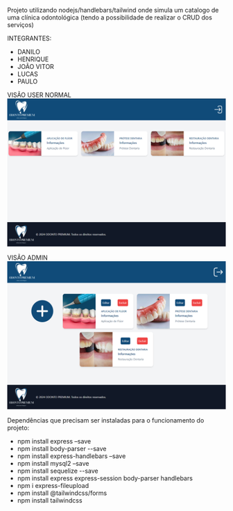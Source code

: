 Projeto utilizando nodejs/handlebars/tailwind onde simula um catalogo de uma clínica odontológica (tendo a possibilidade de realizar o CRUD dos serviços)

INTEGRANTES:
  - DANILO
  - HENRIQUE
  - JOÃO VITOR
  - LUCAS
  - PAULO

VISÃO USER NORMAL
![Captura de Tela da Tela Inicial](./imgs_preview_site/site_visao_userNormal.PNG)

VISÃO ADMIN
![Captura de Tela da Tela Inicial](./imgs_preview_site/site_visao_admin.PNG)


Dependências que precisam ser instaladas para o funcionamento do projeto:
- npm install express –save
- npm install body-parser --save  
- npm install express-handlebars –save
- npm install mysql2 –save
- npm install sequelize --save
- npm install express express-session body-parser handlebars
- npm i express-fileupload
- npm install @tailwindcss/forms
- npm install tailwindcss

